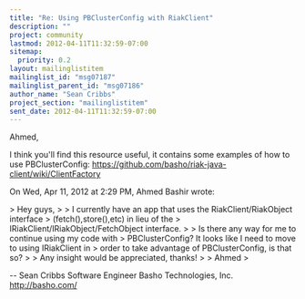 ```yaml
---
title: "Re: Using PBClusterConfig with RiakClient"
description: ""
project: community
lastmod: 2012-04-11T11:32:59-07:00
sitemap:
  priority: 0.2
layout: mailinglistitem
mailinglist_id: "msg07187"
mailinglist_parent_id: "msg07186"
author_name: "Sean Cribbs"
project_section: "mailinglistitem"
sent_date: 2012-04-11T11:32:59-07:00
---
```



Ahmed,

I think you'll find this resource useful, it contains some examples of how
to use PBClusterConfig:
https://github.com/basho/riak-java-client/wiki/ClientFactory

On Wed, Apr 11, 2012 at 2:29 PM, Ahmed Bashir wrote:

&gt; Hey guys,
&gt;
&gt; I currently have an app that uses the RiakClient/RiakObject interface
&gt; (fetch(),store(),etc) in lieu of the
&gt; IRiakClient/IRiakObject/FetchObject interface.
&gt;
&gt; Is there any way for me to continue using my code with
&gt; PBClusterConfig? It looks like I need to move to using IRiakClient in
&gt; order to take advantage of PBClusterConfig, is that so?
&gt;
&gt; Any insight would be appreciated, thanks!
&gt;
&gt; Ahmed
&gt;


-- 
Sean Cribbs 
Software Engineer
Basho Technologies, Inc.
http://basho.com/
